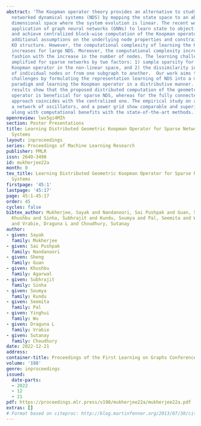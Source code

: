 ```yaml
---
abstract: 'The Koopman operator theory provides an alternative to studying nonlinear
  networked dynamical systems (NDS) by mapping the state space to an abstract higher
  dimensional space where the system evolution is linear. The recent works show the
  application of graph neural networks (GNNs) to learn state to object-centric embedding
  and achieve centralized block-wise computation of the Koopman operator (KO) under
  additional assumptions on the underlying node properties and constraints on the
  KO structure. However, the computational complexity of learning the Koopman operator
  increases for large NDS. Moreover, the computational complexity increases in a combinatorial
  fashion with the increase in the number of nodes. The learning challenge is further
  amplified for sparse networks by two factors: 1) sample sparsity for learning the
  Koopman operator in the non-linear space, and 2) the dissimilarity in the dynamics
  of individual nodes or from one subgraph to another.  Our work aims to address these
  challenges by formulating the representation learning of NDS into a multi-agent
  paradigm and learning the Koopman operator in a distributive manner. Our theoretical
  results show that the proposed distributed computation of the geometric Koopman
  operator is beneficial for sparse NDS, whereas for the fully connected systems this
  approach coincides with the centralized one. The empirical study on a rope system,
  a network of oscillators, and a power grid show comparable and superior performance
  along with computational benefits with the state-of-the-art methods.'
openreview: lwx5gi4MIh
section: Poster Presentations
title: Learning Distributed Geometric Koopman Operator for Sparse Networked Dynamical
  Systems
layout: inproceedings
series: Proceedings of Machine Learning Research
publisher: PMLR
issn: 2640-3498
id: mukherjee22a
month: 0
tex_title: Learning Distributed Geometric Koopman Operator for Sparse Networked Dynamical
  Systems
firstpage: '45:1'
lastpage: '45:17'
page: 45:1-45:17
order: 45
cycles: false
bibtex_author: Mukherjee, Sayak and Nandanoori, Sai Pushpak and Guan, Sheng and Agarwal,
  Khushbu and Sinha, Subhrajit and Kundu, Soumya and Pal, Seemita and Wu, Yinghui
  and Vrabie, Draguna L and Choudhury, Sutanay
author:
- given: Sayak
  family: Mukherjee
- given: Sai Pushpak
  family: Nandanoori
- given: Sheng
  family: Guan
- given: Khushbu
  family: Agarwal
- given: Subhrajit
  family: Sinha
- given: Soumya
  family: Kundu
- given: Seemita
  family: Pal
- given: Yinghui
  family: Wu
- given: Draguna L
  family: Vrabie
- given: Sutanay
  family: Choudhury
date: 2022-12-21
address:
container-title: Proceedings of the First Learning on Graphs Conference
volume: '198'
genre: inproceedings
issued:
  date-parts:
  - 2022
  - 12
  - 21
pdf: https://proceedings.mlr.press/v198/mukherjee22a/mukherjee22a.pdf
extras: []
# Format based on citeproc: http://blog.martinfenner.org/2013/07/30/citeproc-yaml-for-bibliographies/
---
```


